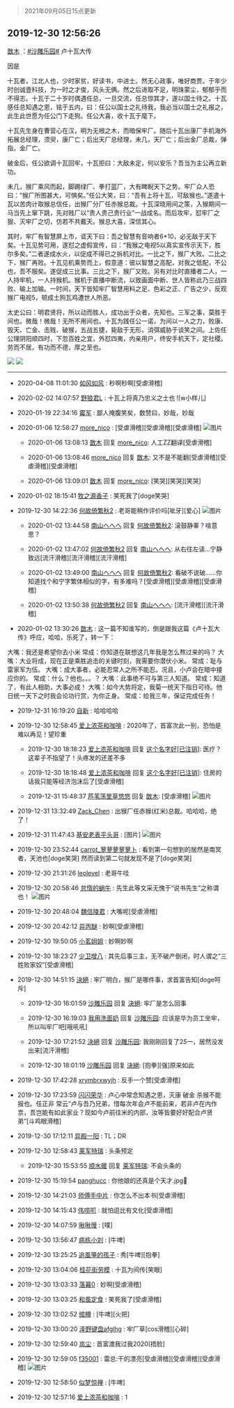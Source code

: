 > 2021年09月05日15点更新
<link rel="stylesheet" href="https://cdn.jsdelivr.net/gh/taotie6/sampleJSON@main/css/photo_show.css">


 ## 2019-12-30 12:56:26 

 [㪚木](https://www.coolapk.com/feed/15631830?shareKey=ZDdlOWEwOGE2MTE2NjEzMTc1MWI~) ：<a class="feed-link-tag" href="/t/沙雕乐园?type=0">#沙雕乐园#</a> 卢十瓦大传

因是

十瓦者，江北人也，少时家贫，好读书，中进士。然无心政事，唯好商贾。于年少时创诚壹科技，为一时之才俊，风头无俩。然之后进取不足，明珠蒙尘，郁郁乎而不得志。十瓦于二十岁时偶遇任总，一旦交流，任总惊其才，遂以国士待之。十瓦感任总知遇之恩，铭于五内，曰<!--break-->：任公以国士之礼待我，我必当以国士之礼报之，此生此世愿为任公门下走狗。任公大喜，收十瓦于麾下。

十瓦先生身在曹营心在汉，明为无根之木，而暗保牢厂。随后十瓦出康厂手机海外拓展总经理，须臾，康厂亡；后出天厂总经理，未几，天厂亡；后出金厂总裁，弹指，金厂亡。

破金后，任公欲调十瓦回牢，十瓦拒曰：大敌未定，何以安乐？吾当为主公再立新功。

未几，猴厂乘风而起，脚踢绿厂、拳打蓝厂，大有睥睨天下之势。牢厂众人恐曰：“猴厂所图甚大，可惧矣。”任公大笑，曰：“吾有上将十瓦，可敌猴也。”遂遣十瓦以苦肉计取猴总信任，出猴厂分厂任赤猴总裁。十瓦深晓用间之策，入猴期间一马当先上窜下跳，先对贱厂以“贵人贵己贵行业”一战成名。而后攻牢，怼牢厂之狠、灭牢厂之切，仿若不共戴天。猴总大喜，深信其心。

其时，牢厂有智慧屏上市，诓天下曰：吾之智慧有音响者6*10，必无敌于天下矣。十瓦见势可用，遂怼之虚假宣传，曰：“我猴之电视5以真实宣传示天下，胜尔多矣。”二者遂成水火，以促成不得已之拆机对比。一比之下，猴厂大败。二比之下，猴厂再败。十瓦见机乘势而上，假意道：彼以智慧之高配，对我之低配，不公也，吾不服矣。遂促成三比事。三比之下，猴厂又败。另有对比时直播者二人，一人持牢机，一人持猴机。猴机于直播中断流，以致画面中断、世人皆称此乃三战四败、输上加输。一时间，天下皆知牢厂智慧用料之足、色彩之正、广告之少，反观猴厂电视5，顿成土狗瓦鸡遭世人所恶。

太史公曰：明君贤将，所以动而胜人，成功出于众者，先知也。三军之事，莫胜于间也。微哉！微哉！无所不用间也。十瓦为践任公一诺，为间以一人之力，败康、毁天、亡金、击贱、破猴，五战五捷，毙敌于无形，消弭威胁于谈笑之间。上佐任公理阴阳顺四时，下忽百姓之宜，外怼四夷，内亲用户，终安手机天下，定社稷。劳而不居，有功而不德，厚之至也。 

<div class="album">
<img class="img-item" src="https://image.coolapk.com/feed/2019/1230/12/1081091_6e9c08f6_0773_5144@640x480.jpeg" />
<img class="img-item" src="https://image.coolapk.com/feed/2019/1230/12/1081091_223e922b_0773_5143@1080x1637.jpeg" />
</div>

 ------- 

- 2020-04-08 11:01:30 [如风如风](uid=771599) : 秒啊秒啊[受虐滑稽] 

- 2020-02-02 14:07:57 [野狼君L](uid=935230) : 十瓦上将真乃忠义之士也 ![w小样儿] 

- 2020-01-19 22:34:16 [霉军](uid=2550010) : 鄙人掩腹笑矣，数赞曰，妙哉，妙哉 

- 2020-01-06 12:58:27 [more_nico](uid=512655) : [受虐滑稽][受虐滑稽][受虐滑稽] ![图片](https://image.coolapk.com/feed/2020/0106/12/512655_d15fe1d3_6705_286@1920x1080.jpeg)

    - 2020-01-06 13:08:13 [㪚木](uid=1081091) 回复 [more_nico](uid=512655): 人工ZZ翻译[受虐滑稽] 

    - 2020-01-06 13:08:46 [more_nico](uid=512655) 回复 [㪚木](uid=1081091): 又不是不能翻[受虐滑稽][受虐滑稽][受虐滑稽] 

    - 2020-01-06 13:09:01 [㪚木](uid=1081091) 回复 [more_nico](uid=512655): [笑哭][笑哭][笑哭] 

- 2020-01-02 18:15:41 [牧之源香子](uid=1242736) : 笑死我了[doge笑哭] 

- 2019-12-30 14:22:36 [何故倚繁秋2](uid=1847414) : 老哥能稍作评价吗[呲牙][爱心] ![图片](https://image.coolapk.com/feed/2019/1230/14/1847414_92cd79d8_6955_3426@3325x2494.jpeg)

    - 2020-01-02 13:44:58 [南山へへへ](uid=2022540) 回复 [何故倚繁秋2](uid=1847414): 滚鼓静睾？啥意思？ 

    - 2020-01-02 13:47:02 [何故倚繁秋2](uid=1847414) 回复 [南山へへへ](uid=2022540): 从右往左读...宁静致远[流汗滑稽][流汗滑稽][流汗滑稽] 

    - 2020-01-02 13:49:00 [南山へへへ](uid=2022540) 回复 [何故倚繁秋2](uid=1847414): 看破不说破……你知道找个和宁字繁体相似的字，有多难吗？[受虐滑稽][受虐滑稽][受虐滑稽] 

    - 2020-01-02 13:50:38 [何故倚繁秋2](uid=1847414) 回复 [南山へへへ](uid=2022540): [流汗滑稽][流汗滑稽] 

- 2020-01-02 13:30:26 [㪚木](uid=1081091) : 这一篇不知谁写的，倒是跟我这篇《卢十瓦大传》呼应，哈哈，乐死了，转一下：

大嘴：我还是希望你去小米
常成：你知道在联想这几年我是怎么熬过来的吗？
大嘴：大业将成，现在正是乘胜追击的关键时刻，我需要你潜伏小米。
常成：耻与雷家军为伍。
大嘴：成大事者，必能忍常人之所不能忍。况且<!--break-->，小卢会在暗中接应你的。
常成：什么？他也。。。？
大嘴：此事绝不可与第三人知道。
常成：知道了，有此人相助，大事必成！
大嘴：如今大势将定，我菊一统天下指日可待。他日统一天下之时我会论功行赏，为你正身。
常成：给我三年，保证完成任务！ 

- 2019-12-31 16:19:20 [自新](uid=2031956) : 哈哈哈哈 

- 2019-12-30 12:58:45 [爱上浓茶和咖啡](uid=2216899) : 2020年了，首富次此一别，恐怕是难以再见！望珍重 

    - 2019-12-30 18:18:23 [爱上浓茶和咖啡](uid=2216899) 回复 [这个名字好[已注销]](uid=863942): 医疗？这辈子不指望了！头疼发的还差不多 

    - 2019-12-30 18:18:48 [爱上浓茶和咖啡](uid=2216899) 回复 [这个名字好[已注销]](uid=863942): 住房的话我只能等经济泡沫后了[受虐滑稽] 

    - 2019-12-31 15:48:37 [芦苇荡里草悠悠](uid=539430) 回复 [㪚木](uid=1081091): [受虐滑稽] ![图片](https://image.coolapk.com/feed/2019/1229/14/1410999_3b5cdc0f_0028_4698@750x1520.jpeg)

- 2019-12-31 13:32:49 [Zack_Chen](uid=2303246) : 出猴厂任赤猴(红米)总裁。哈哈哈，绝了！ 

- 2019-12-31 11:47:43 [基安老表平头哥](uid=1465769) : [图片] ![图片](https://image.coolapk.com/feed/2019/1231/11/1465769_797557b2_4063_1006@640x364.jpeg)

- 2019-12-30 23:52:44 [carrot_萝萝萝萝萝卜](uid=2391502) : 看到第一句想到的居然是南冥者，天池也[doge笑哭]
然而读到第二句就发现不是了[doge笑哭] 

- 2019-12-30 21:31:26 [leolevel](uid=764334) : 老哥牛哇 

- 2019-12-30 20:58:46 [怠惰的蜗牛](uid=705126) : 先生此等文采无愧于“说书先生”之称谓也！ ![图片](https://image.coolapk.com/feed/2019/1213/19/1352806_3c0b757e_8270_1951@420x271.jpeg)

- 2019-12-30 20:48:04 [魏信陵君](uid=653995) : 大嘴呢[受虐滑稽] 

- 2019-12-30 20:42:12 [异丙醚](uid=770992) : 妙啊[受虐滑稽] 

- 2019-12-30 19:50:05 [小茗姐姐](uid=2225525) : 妙啊妙啊 

- 2019-12-30 18:23:27 [少卫增八](uid=3080901) : 其先后事三主，无不破产倒闭，时人谓之“三姓败家奴”[受虐滑稽] 

- 2019-12-30 14:51:15 [決絕](uid=2288436) : 牢厂明白，猴厂是哪件事，求首富告知[doge呵斥] 

    - 2019-12-30 16:01:59 [沙雕乐园](uid=2447129) 回复 [決絕](uid=2288436): 牢厂是怎么回事 

    - 2019-12-30 16:19:03 [我用洗面奶](uid=959542) 回复 [沙雕乐园](uid=2447129): 应该是华为员工坐牢，所以叫牢厂吧[哦吼吼] 

    - 2019-12-30 17:21:52 [決絕](uid=2288436) 回复 [沙雕乐园](uid=2447129): 我刚刚回复了2*5*一，居然没发出来[流汗滑稽] 

    - 2019-12-30 18:01:19 [沙雕乐园](uid=2447129) 回复 [決絕](uid=2288436): [抱拳][强]原来如此 

- 2019-12-30 17:42:28 [xrymbrxwyjh](uid=1710564) : 反手一个赞[受虐滑稽] 

- 2019-12-30 17:23:59 [闪闪荣华](uid=1178192) : 卢心中常念知遇之恩，灭康 破金 杀猴不能报也。任正非 常云“卢与吾乃兄弟，惜每次年会卢不能前来，若非卢在内作祟，吾岂能有如此家业？现如今卢前往米的内部，汝等皆要好好配合卢贤弟”[斗鸡眼滑稽] 

- 2019-12-30 17:12:11 [异殿一阳](uid=2299273) : TL；DR 

- 2019-12-30 12:58:43 [莱军特瑞](uid=1109544) : 头条预定 

    - 2019-12-30 15:53:55 [顺水暖](uid=2030768) 回复 [莱军特瑞](uid=1109544): 不会头条的 

- 2019-12-30 15:19:54 [panghucc](uid=1296648) : 你他娘的还真是个天才.jpg🤣 

- 2019-12-30 14:21:03 [师傅手中片](uid=1467971) : 你怎么不出本书[受虐滑稽] 

- 2019-12-30 14:15:43 [伟唠咑](uid=488448) : 就怕逗比有文化[受虐滑稽] 

- 2019-12-30 14:07:59 [啾啾慢](uid=1425270) : [噗] 

- 2019-12-30 13:56:47 [病栋小刘](uid=1558516) : [牛啤] 

- 2019-12-30 13:25:25 [追風箏的孩子](uid=783549) : 秀[牛啤][抱拳] 

- 2019-12-30 13:04:06 [桂花街劳模](uid=1743841) : 十瓦为间传[笑眼] 

- 2019-12-30 13:03:33 [落幕0](uid=1382501) : 妙啊[受虐滑稽] 

- 2019-12-30 13:03:25 [和風定食](uid=2594002) : 笑死我了[受虐滑稽] 

- 2019-12-30 13:02:52 [绾樽](uid=2440767) : [牛啤][火把] 

- 2019-12-30 13:00:20 [泽野键盘afglhg](uid=1347187) : 牢厂草[cos滑稽][心碎] 

- 2019-12-30 12:59:40 [岚尘](uid=1308250) : 首富渡我过我2020[捂脸] 

- 2019-12-30 12:59:05 [f35001](uid=1519059) : 雷总:干的漂亮[受虐滑稽][受虐滑稽][受虐滑稽] ![图片](https://image.coolapk.com/feed/2019/1123/12/1519059_ba878652_5062_6017@234x234.jpeg)

- 2019-12-30 12:58:50 [似梦惊禅](uid=2948711) : [牛啤] 

- 2019-12-30 12:57:16 [爱上浓茶和咖啡](uid=2216899) : 1 

